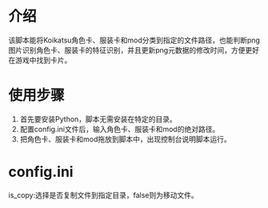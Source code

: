 # 介绍

该脚本能将Koikatsu角色卡、服装卡和mod分类到指定的文件路径，也能判断png图片识别角色卡、服装卡的特征识别，并且更新png元数据的修改时间，方便更好在游戏中找到卡片。

# 使用步骤

1. 首先要安装Python，脚本无需安装在特定的目录。
2. 配置config.ini文件后，输入角色卡、服装卡和mod的绝对路径。
3. 把角色卡、服装卡和mod拖放到脚本中，出现控制台说明脚本运行。

# config.ini

is_copy:选择是否复制文件到指定目录，false则为移动文件。

